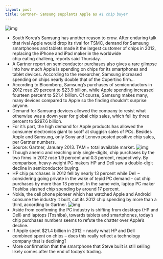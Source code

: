 ```yaml
---
layout: post
title: Gartner- Samsung supplants Apple as #1 chip buyer
---
```

![img](http://media.idownloadblog.com/wp-content/uploads/2013/01/Samsung-Exynos-Octa-5-CES-2013-slide-001.jpg)
* South Korea’s Samsung has another reason to crow. After enduring talk that rival Apple would drop its rival for TSMC, demand for Samsung smartphones and tablets made it the largest customer of chips in 2012, replacing the iPhone and iPad maker in the worldwide chip eating challeng, reports said Thursday.
* A Gartner report on semiconductor purchases also gives a rare glimpse into how much Apple is spending on chips for its smartphones and tablet devices. According to the researcher, Samsung increased spending on chips nearly double that of the Cupertino firm…
* According to Bloomberg, Samsung’s purchases of semiconductors in 2012 rose 29 percent to $23.9 billion, while Apple spending increased fourteen percent to $21.4 billion. Of course, Samsung makes many, many devices compared to Apple so the finding shouldn’t surprise anyone.
* Demand for Samsung devices allowed the company to resist what otherwise was a down year for global chip sales, which fell by three percent to $297.6 billion.
* For it’s part, the high demand for Apple products has allowed the consumer electronics giant to scoff at sluggish sales of PCs. Besides Apple and Samsung, only Sony and Lenovo posted positive chip sales, per Gartner numbers.
* Source: Gartner, January 2013. TAM = total available market.
![img](http://media.idownloadblog.com/wp-content/uploads/2013/01/Gartner-global-semiconductor-spending-2012.png)
* Though anemic and reaching only single-digits, chip purchases by the two firms in 2012 rose 1.9 percent and 0.3 percent, respectively. By comparison, heavy-weight PC makers HP and Dell saw a double-digit decline in semiconductor buying.
* HP chip purchases in 2012 fell by nearly 13 percent while Dell – considering going private in the wake of tepid PC demand – cut chip purchases by more than 13 percent. In the same vein, laptop PC maker Toshiba slashed chip spending by around 17 percent.
* Nokia, the cell phone pioneer which has watched Apple and Android consume the industry it built, cut its 2012 chip spending by more than a third, according to Gartner.
![img](http://media.idownloadblog.com/wp-content/uploads/2012/09/iPhone-5-keynote-A6-slide-001.jpg)
* Aside from confirming the PC industry is shifting from desktops (HP and Dell) and laptops (Toshiba), towards tablets and smartphones, today’s chip purchases numbers seems to refute the chatter over Apple’s decline.
* If Apple spent $21.4 billion in 2012 – nearly what HP and Dell combined spent on chips – does this really reflect a technology company that is declining?
* More confirmation that the smartphone that Steve built is still selling likely comes after the end of today’s trading.

